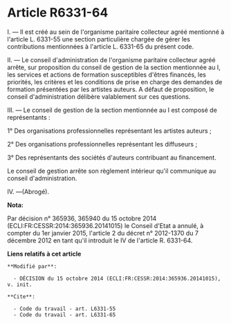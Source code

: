 # Article R6331-64

I. ― Il est créé au sein de l'organisme paritaire collecteur agréé mentionné à l'article L. 6331-55 une section particulière
chargée de gérer les contributions mentionnées à l'article L. 6331-65 du présent code. 

II. ― Le conseil d'administration de l'organisme paritaire collecteur agréé arrête, sur proposition du conseil de gestion de
la section mentionnée au I, les services et actions de formation susceptibles d'êtres financés, les priorités, les critères
et les conditions de prise en charge des demandes de formation présentées par les artistes auteurs. A défaut de proposition,
le conseil d'administration délibère valablement sur ces questions. 

III. ― Le conseil de gestion de la section mentionnée au I est composé de représentants : 

1° Des organisations professionnelles représentant les artistes auteurs ; 

2° Des organisations professionnelles représentant les diffuseurs ; 

3° Des représentants des sociétés d'auteurs contribuant au financement. 

Le conseil de gestion arrête son règlement intérieur qu'il communique au conseil d'administration. 

IV. ―(Abrogé).

**Nota:**

Par décision n° 365936, 365940 du 15 octobre 2014 (ECLI:FR:CESSR:2014:365936.20141015) le Conseil d'Etat a annulé, à compter
du 1er janvier 2015, l'article 2 du décret n° 2012-1370 du 7 décembre 2012 en tant qu'il introduit le IV de l'article R.
6331-64.

**Liens relatifs à cet article**

	**Modifié par**:

	  - DÉCISION du 15 octobre 2014 (ECLI:FR:CESSR:2014:365936.20141015), v. init.

	**Cite**:

	  - Code du travail - art. L6331-55
	  - Code du travail - art. L6331-65
